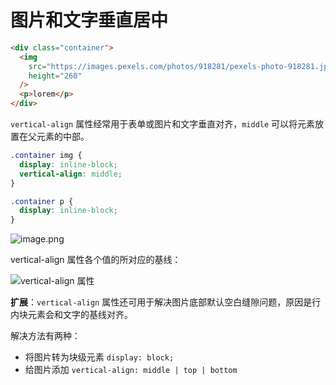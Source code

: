 # 图片和文字垂直居中

```html
<div class="container">
  <img
    src="https://images.pexels.com/photos/918281/pexels-photo-918281.jpeg?auto=compress&cs=tinysrgb&dpr=2&h=650&w=940"
    height="260"
  />
  <p>lorem</p>
</div>
```

`vertical-align` 属性经常用于表单或图片和文字垂直对齐，`middle` 可以将元素放置在父元素的中部。

```css
.container img {
  display: inline-block;
  vertical-align: middle;
}

.container p {
  display: inline-block;
}
```

![image.png](https://upload-images.jianshu.io/upload_images/18281896-9596e459912f879d.png?imageMogr2/auto-orient/strip%7CimageView2/2/w/1240)

vertical-align 属性各个值的所对应的基线：

![vertical-align 属性](https://upload-images.jianshu.io/upload_images/18281896-79fb680691076a8c.png?imageMogr2/auto-orient/strip%7CimageView2/2/w/1240)

**扩展**：`vertical-align` 属性还可用于解决图片底部默认空白缝隙问题，原因是行内块元素会和文字的基线对齐。

解决方法有两种：

- 将图片转为块级元素 `display: block;`
- 给图片添加 `vertical-align: middle | top | bottom`
